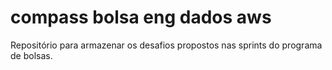 # compass bolsa eng dados aws
 Repositório para armazenar os desafios propostos nas sprints do programa de bolsas. 
